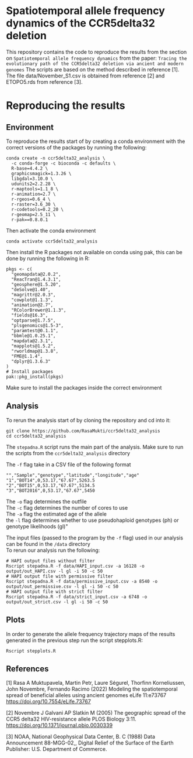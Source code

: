 # Spatiotemporal allele frequency dynamics of the CCR5delta32 deletion
This repository contains the code to reproduce the results from the section on `Spatiotemporal allele frequency dynamics` from the paper:
`Tracing the evolutionary path of the CCR5delta32 deletion via ancient and modern genomes`
The scripts are based on the method described in reference [1].
The file data/November_S1.csv is obtained from reference [2] and ETOPO5.rds from reference [3].

# Reproducing the results
## Environment
To reproduce the results start of by creating a conda environment with the correct versions of the packages by running the following:
```
conda create -n ccr5delta32_analysis \
  -c conda-forge -c bioconda -c defaults \
  R-base=4.4.2 \
  graphicsmagick=1.3.26 \
  libgdal=3.10.0 \
  udunits2=2.2.28 \
  r-maptools=1.1_8 \
  r-animation=2.7 \
  r-rgeos=0.6_4 \
  r-raster=3.6_30 \
  r-codetools=0.2_20 \
  r-geomap=2.5_11 \
  r-pak==0.8.0.1
```
Then activate the conda environment
```
conda activate ccr5delta32_analysis
```
Then install the R packages not available on conda using pak, this can be done by running the following in R:
```
pkgs <- c(
  "geomapdata@2.0.2",
  "ReacTran@1.4.3.1",
  "geosphere@1.5.20",
  "deSolve@1.40",
  "magrittr@2.0.3",
  "cowplot@1.1.3",
  "animation@2.7",
  "RColorBrewer@1.1.3",
  "fields@16.3",
  "optparse@1.7.5",
  "plsgenomics@1.5-3",
  "paramtest@0.1.1",
  "bbmle@1.0.25.1",
  "mapdata@2.3.1",
  "mapplots@1.5.2",
  "rworldmap@1.3.8",
  "FME@1.1.4",
  "dplyr@1.3.6.3"
)
# Install packages
pak::pkg_install(pkgs)
```
Make sure to install the packages inside the correct environment

## Analysis

To rerun the analysis start of by cloning the repository and cd into it:
```
git clone https://github.com/RasaMukti/ccr5delta32_analysis
cd ccr5delta32_analysis
```
The `stepadna.R` script runs the main part of the analysis.
Make sure to run the scripts from the `ccr5delta32_analysis` directory

The `-f` flag take in a CSV file of the following format  
```
"","Sample","genotype","latitude","longitude","age"
"1","BOT14",0,53.17,"67.67",5263.5
"2","BOT15",0,53.17,"67.67",5134.5
"3","BOT2016",0,53.17,"67.67",5450
```
The `-o` flag determines the outfile  
The `-c` flag determines the number of cores to use  
The `-a` flag the estimated age of the allele  
the `-l` flag determines whether to use pseudohaploid genotypes (ph) or genotype likelihoods (gl)"  

The input files (passed to the program by the `-f` flag) used in our analysis can be found in the `/data` directory  
To rerun our analysis run the following:
```
# HAPI output files without filter
Rscript stepadna.R -f data/HAPI_input.csv -a 16128 -o output/out_HAPI.csv -l gl -i 50 -c 50 
# HAPI output file with permissive filter
Rscript stepadna.R -f data/permissive_input.csv -a 8540 -o output/out_permissive.csv -l gl -i 50 -c 50
# HAPI output file with strict filter
Rscript stepadna.R -f data/strict_input.csv -a 6748 -o output/out_strict.csv -l gl -i 50 -c 50
```
## Plots
In order to generate the allele frequency trajectory maps of the results generated in the previous step run the script stepplots.R:

```
Rscript stepplots.R
```

## References
[1] Rasa A Muktupavela, Martin Petr, Laure Ségurel, Thorfinn Korneliussen, John Novembre, Fernando Racimo (2022) Modeling the spatiotemporal spread of beneficial alleles using ancient genomes eLife 11:e73767
https://doi.org/10.7554/eLife.73767

[2] Novembre J Galvani AP Slatkin M (2005) The geographic spread of the CCR5 delta32 HIV-resistance allele PLOS Biology 3:11. https://doi.org/10.1371/journal.pbio.0030339

[3] NOAA, National Geophysical Data Center, B. C (1988) Data Announcement 88-MGG-02,, Digital Relief of the Surface of the Earth Publisher: U.S. Department of Commerce.
